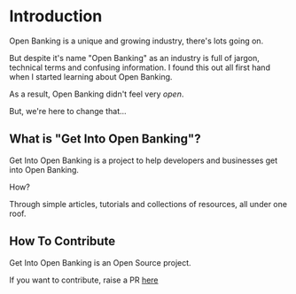 # Introduction

Open Banking is a unique and growing industry, there's lots going on.

But despite it's name "Open Banking" as an industry is full of jargon, technical terms and confusing information. I found this out all first hand when I started learning about Open Banking. 

As a result, Open Banking didn't feel very _open_.

But, we're here to change that...

## What is "Get Into Open Banking"?

Get Into Open Banking is a project to help developers and businesses get into Open Banking.

How? 

Through simple articles, tutorials and collections of resources, all under one roof. 

## How To Contribute

Get Into Open Banking is an Open Source project. 

If you want to contribute, raise a PR [here](www.github.com/loujaybee/getintoopenbanking)